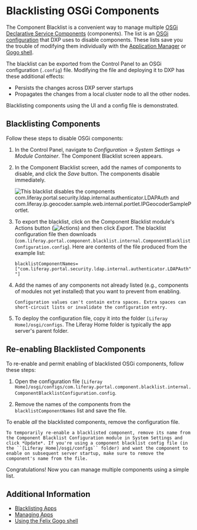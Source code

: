 # Blacklisting OSGi Components

The Component Blacklist is a convenient way to manage multiple [OSGi Declarative Service Components](https://help.liferay.com/hc/articles/360028846452-Declarative-Services) (components). The list is an [OSGi configuration](../../configuring-liferay/configuration-files-and-factories/using-configuration-files.md#creating-configuration-files) that DXP uses to disable components. These lists save you the trouble of modifying them individually with the [Application Manager](./using-the-app-manager.md) or [Gogo shell](../../../liferay-internals/fundamentals/using-the-gogo-shell.md).

The blacklist can be exported from the Control Panel to an OSGi configuration (`.config`) file. Modifying the file and deploying it to DXP has these additional effects:

* Persists the changes across DXP server startups
* Propagates the changes from a local cluster node to all the other nodes.

Blacklisting components using the UI and a config file is demonstrated.

## Blacklisting Components

Follow these steps to disable OSGi components:

1. In the Control Panel, navigate to *Configuration* &rarr; *System Settings* &rarr; *Module Container*. The Component Blacklist screen appears.

1. In the Component Blacklist screen, add the names of components to disable, and click the *Save* button. The components disable immediately.

    ![This blacklist disables the components com.liferay.portal.security.ldap.internal.authenticator.LDAPAuth and com.liferay.ip.geocoder.sample.web.internal.portlet.IPGeocoderSamplePortlet.](./blacklisting-osgi-components/images/01.png)

1. To export the blacklist, click on the Component Blacklist module's Actions button (![Actions](./blacklisting-osgi-components/images/02.png)) and then click *Export*. The blacklist configuration file then downloads (`com.liferay.portal.component.blacklist.internal.ComponentBlacklistConfiguration.config`). Here are contents of the file produced from the example list:

    ```properties
    blacklistComponentNames=["com.liferay.portal.security.ldap.internal.authenticator.LDAPAuth","com.liferay.ip.geocoder.sample.web.internal.portlet.IPGeocoderSamplePortlet "]
    ```

1. Add the names of any components not already listed (e.g., components of modules not yet installed) that you want to prevent from enabling.

    ```{important}
    Configuration values can't contain extra spaces. Extra spaces can short-circuit lists or invalidate the configuration entry.
    ```

1. To deploy the configuration file, copy it into the folder `[Liferay Home]/osgi/configs`. The Liferay Home folder is typically the app server's parent folder.

## Re-enabling Blacklisted Components

To re-enable and permit enabling of blacklisted OSGi components, follow these steps:

1. Open the configuration file `[Liferay Home]/osgi/configs/com.liferay.portal.component.blacklist.internal.ComponentBlacklistConfiguration.config`.

1. Remove the names of the components from the `blacklistComponentNames` list and save the file.

To enable *all* the blacklisted components, remove the configuration file.

```{note}
To temporarily re-enable a blacklisted component, remove its name from the Component Blacklist Configuration module in System Settings and click *Update*. If you're using a component blacklist config file (in the ``[Liferay Home]/osgi/configs`` folder) and want the component to enable on subsequent server startup, make sure to remove the component's name from the file.
```

Congratulations! Now you can manage multiple components using a simple list.

## Additional Information

* [Blacklisting Apps](./blacklisting-apps.md)
* [Managing Apps](./using-the-app-manager.md)
* [Using the Felix Gogo shell](../../../liferay-internals/fundamentals/using-the-gogo-shell.md)